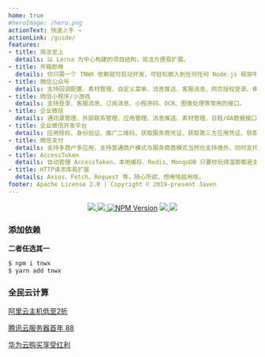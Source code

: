```yaml
---
home: true
#heroImage: /hero.png
actionText: 快速上手 →
actionLink: /guide/
features:
- title: 简洁至上
  details: 以 Lerna 为中心构建的项目结构，简洁方便易扩展。
- title: 开箱即用
  details: 你只需一个 TNWX 依赖就可启动开发，可轻松嵌入到任何任何 Node.js 框架中，比如 Express、Nest、Egg、Koa 等。
- title: 微信公众号
  details: 支持回调配置、素材管理、自定义菜单、消息推送、客服消息、网页授权登录、模板消息、订阅消息等常用的接口。
- title: 微信小程序/小游戏
  details: 支持登录、客服消息、订阅消息、小程序码、OCR、图像处理等常用的接口。
- title: 企业微信
  details: 通讯录管理、外部联系管理、应用管理、消息推送、素材管理、日程/OA数据接口、电子发票等
- title: 企业微信开发平台
  details: 应用授权、身份验证、推广二维码、获取服务商凭证、获取第三方应用凭证、获取授权企业凭证以及企业微信相关接口
- title: 微信支付
  details: 支持多商户多应用，支持普通商户模式与服务商商模式当然也支持境外、同时支持 Api-v3 与 Api-v2 版本的接口。
- title: AccessToken
  details: 自动管理 AccessToken，本地缓存、Redis、MongoDB 只要你玩得溜那都是支持的。  
- title: HTTP请求库易扩展
  details: Axios、Fetch、Request 等，随心所欲，想用啥就用啥。
footer: Apache License 2.0 | Copyright © 2019-present Javen
---
```


<p align="center">
     <a target="_blank" href="https://gitee.com/javen205/TNWX">
     	<img src="https://gitee.com/javen205/TNWX/badge/star.svg?theme=white" ></img>
     </a>
     <a target="_blank" href="https://github.com/Javen205/TNWX">
        <img src="https://img.shields.io/github/stars/Javen205/TNWX.svg?style=social&label=Stars" ></img>
     </a>
     <a href="https://www.npmjs.com/package/tnwx" target="_blank"><img src="https://img.shields.io/npm/v/tnwx.svg" alt="NPM Version" /></a>
     <a target="_blank" href="https://github.com/Javen205/donate">
        <img src="https://img.shields.io/badge/Donate-WeChat-%23ff3f59.svg" ></img>
     </a> 
     <a target="_blank" href="https://gitter.im/Javen205/TNWX?utm_source=badge&utm_medium=badge&utm_campaign=pr-badge">
        <img src="https://badges.gitter.im/Javen205/TNWX.svg" ></img>
     </a> 
</p>

### 添加依赖

**二者任选其一**

```bash
$ npm i tnwx 
$ yarn add tnwx
```

### 全民云计算

[阿里云主机低至2折](https://promotion.aliyun.com/ntms/yunparter/invite.html?userCode=b1hkzv2x)

[腾讯云服务器首年 88](https://cloud.tencent.com/act/cps/redirect?redirect=1048&cps_key=a21676d22e4b11a883893d54e158c1d3&from=console)

[华为云购买享受红利](https://activity.huaweicloud.com/discount_area_v5/index.html?&fromuser=aHcxMTc2NTU3MQ==&utm_source=aHcxMTc2NTU3MQ==&utm_medium=cps&utm_campaign=201905)

<script>
export default {
  mounted () {
    var hm = document.createElement("script");
    hm.src = "https://hm.baidu.com/hm.js?6a929f536123c72265ba5e8d9467ab5f";
    var s = document.getElementsByTagName("script")[0]; 
    s.parentNode.insertBefore(hm, s);
  }
}
</script>
<!-- <FloatIframe url="https://javen205.gitee.io/tnwx" /> -->
